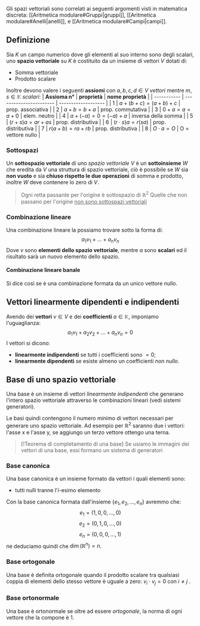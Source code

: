 Gli spazi vettoriali sono correlati ai seguenti argomenti visti in matematica discreta: [[Aritmetica modulare#Gruppi|gruppi]], [[Aritmetica modulare#Anelli|anelli]], e [[Aritmetica modulare#Campi|campi]].

## Definizione
Sia $K$ un campo numerico dove gli elementi al suo interno sono degli scalari, uno **spazio vettoriale** su $K$ è costituito da un insieme di vettori $V$ dotati di:
- Somma vettoriale
- Prodotto scalare

Inoltre devono valere i seguenti **assiomi** con $a,b,c,d\in V$ _vettori_ mentre $m,s\in \mathbb{K}$ _scalari_: 
| **Assioma n°** | **proprietà**               | **nome proprietà**      |
| ----------- | ----------------------- | ------------------- |
| 1           | $a+(b+c) = (a+b)+c$   | prop. associativa   |
| 2           | $a+b = b+a$           | prop. commutativa   |
| 3           | $0+a = a = a+0$       | elem. neutro        |
| 4           | $a+(-a) = 0 = (-a)+a$ | inversa della somma |
| 5           | $(r+s)a = ar + as$    | prop. distributiva  |
| 6           | $(r\cdot s)a = r(sa)$ | prop. distributiva  |
| 7           | $r(a+b) = ra+rb$      | prop. distributiva  |
| 8           | $O \cdot a = O$       | O = vettore nullo   |

### Sottospazi
Un **sottospazio vettoriale** di uno _spazio vettoriale_ $V$ è un **sottoinsieme** $W$ che eredita da $V$ una struttura di spazio vettoriale, ciò è possibile se $W$ sia **non vuoto** e sia **chiuso rispetto le due operazioni** di somma e prodotto, inoltre $W$ deve contenere lo zero di $V$.

>Ogni retta passante per l'origine è sottospazio di $\mathbb{R}^2$ 
>Quelle che non passano per l'origine <u>non sono sottospazi vettoriali</u>

### Combinazione lineare
Una combinazione lineare la possiamo trovare sotto la forma di:
$$a_1v_1+...+a_nv_n$$
Dove $v$ sono **elementi dello spazio vettoriale**, mentre $a$ sono **scalari** ed il risultato sarà un nuovo elemento dello spazio.

#### Combinazione lineare banale
Si dice così se è una combinazione formata da un unico vettore nullo.

## Vettori linearmente dipendenti e indipendenti
Avendo dei **vettori** $v \in V$ e dei **coefficienti** $a\in\mathbb{K}$, imponiamo l'uguaglianza:
$$a_1v_1+a_2v_2+...+a_nv_n=0$$
I vettori si dicono:
- **linearmente indipendenti** se tutti i coefficienti sono $= 0$;
- **linearmente dipendenti** se esiste almeno un coefficienti _non nullo_.

## Base di uno spazio vettoriale
Una base è un insieme di vettori _linearmente indipendenti_ che generano l'intero spazio vettoriale attraverso le combinazioni lineari (vedi sistemi generatori).

Le basi quindi contengono il numero minimo di vettori necessari per generare uno spazio vettoriale.
Ad esempio per $\mathbb{R}^2$ saranno due i vettori: l'asse x e l'asse y, se aggiungo un terzo vettore ottengo una terna.
>[!Teorema di completamento di una base]
>Se usiamo le immagini dei vettori di una base, essi formano un sistema di generatori

### Base canonica
Una base canonica è un insieme formato da vettori i quali elementi sono:
- tutti nulli tranne l'$i$-esimo elemento

Con la base canonica formata dall'insieme $\{e_1, e_2, ..., e_n\}$ avremmo che:
$$e_1 = (1,0,0,...,0)$$
$$e_2 = (0,1,0,...,0)$$
$$e_n = (0,0,0,...,1)$$
ne deduciamo quindi che $\dim(\mathbb{R}^n) = n$.

### Base ortogonale
Una base è definita ortogonale quando il prodotto scalare tra qualsiasi coppia di elementi dello stesso vettore è uguale a zero: $v_i\cdot v_j = 0$ con $i\neq j$ .

### Base ortonormale
Una base è ortonormale se oltre ad essere _ortogonale_, la norma di ogni vettore che la compone è $1$.
